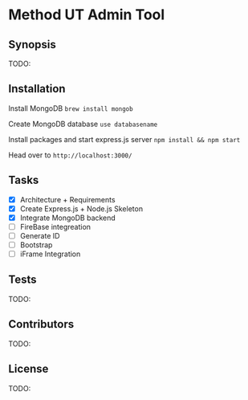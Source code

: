 # Method UT Admin Tool

## Synopsis

TODO:

## Installation

Install MongoDB `brew install mongob`

Create MongoDB database `use databasename`

Install packages and start express.js server `npm install && npm start`

Head over to `http://localhost:3000/`


## Tasks

- [x] Architecture + Requirements
- [x] Create Express.js + Node.js Skeleton
- [x] Integrate MongoDB backend
- [ ] FireBase integreation
- [ ] Generate ID
- [ ] Bootstrap
- [ ] iFrame Integration

## Tests

TODO:

## Contributors

TODO:

## License

TODO:
